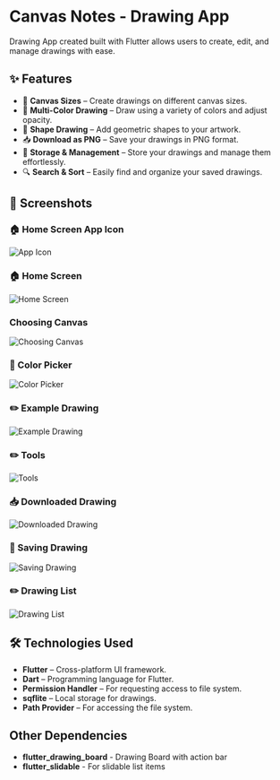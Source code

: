 # Canvas Notes - Drawing App

Drawing App created built with Flutter allows users to create, edit, and manage drawings with ease.

## ✨ Features

- 📏 **Canvas Sizes** – Create drawings on different canvas sizes.
- 🎨 **Multi-Color Drawing** – Draw using a variety of colors and adjust opacity.
- 🔳 **Shape Drawing** – Add geometric shapes to your artwork.
- 📥 **Download as PNG** – Save your drawings in PNG format.
- 💾 **Storage & Management** – Store your drawings and manage them effortlessly.
- 🔍 **Search & Sort** – Easily find and organize your saved drawings.

## 📸 Screenshots

### 🏠 Home Screen App Icon
![App Icon](screenshots/App_Icon.png)

### 🏠 Home Screen
![Home Screen](screenshots/Home_Screen.png)

### Choosing Canvas
![Choosing Canvas](screenshots/Canvas_Options.png)

### 🎨 Color Picker
![Color Picker](screenshots/Color_Picker.png)

### ✏️ Example Drawing
![Example Drawing](screenshots/Drawing.png)

### ✏️ Tools
![Tools](screenshots/Tools.png)

### 📥 Downloaded Drawing
![Downloaded Drawing](screenshots/Downloaded_Drawing.png)

### 💾 Saving Drawing
![Saving Drawing](screenshots/Saving_Drawing.png)

### ✏️ Drawing List
![Drawing List](screenshots/Drawing_List.png)


## 🛠️ Technologies Used
- **Flutter** – Cross-platform UI framework.
- **Dart** – Programming language for Flutter.
- **Permission Handler** – For requesting access to file system.
- **sqflite** – Local storage for drawings.
- **Path Provider** – For accessing the file system.

## Other Dependencies
- **flutter_drawing_board** - Drawing Board with action bar
- **flutter_slidable** - For slidable list items